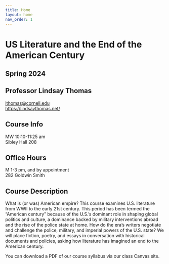 ```yaml
---
title: Home
layout: home
nav_order: 1
---
```


# US Literature and the End of the American Century
## Spring 2024
## Professor Lindsay Thomas
<lthomas@cornell.edu><br>
<https://lindsaythomas.net/>

## Course Info
MW 10:10-11:25 am <br/>
Sibley Hall 208

## Office Hours
M 1-3 pm, and by appointment <br/>
282 Goldwin Smith

## Course Description
What is (or was) American empire? This course examines U.S. literature from WWII to the early 21st century. This period has been termed the “American century” because of the U.S.’s dominant role in shaping global politics and culture, a dominance backed by military interventions abroad and the rise of the police state at home. How do the era’s writers negotiate and challenge the police, military, and imperial powers of the U.S. state? We will place fiction, poetry, and essays in conversation with historical documents and policies, asking how literature has imagined an end to the American century.

You can download a PDF of our course syllabus via our class Canvas site.
